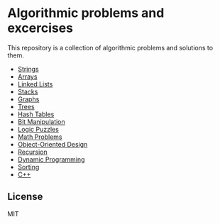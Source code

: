 # Algorithmic problems and excercises

This repository is a collection of algorithmic problems and solutions to them.

* [Strings]
* [Arrays]
* [Linked Lists]
* [Stacks]
* [Graphs]
* [Trees]
* [Hash Tables]    
* [Bit Manipulation]
* [Logic Puzzles]  
* [Math Problems]  
* [Object-Oriented Design]  
* [Recursion]  
* [Dynamic Programming]  
* [Sorting]  
* [C++]    

License
----
MIT

[//]: # (These are reference links used in the body of this note and get stripped out when the markdown processor does its job. There is no need to format nicely because it shouldn't be seen. Thanks SO - http://stackoverflow.com/questions/4823468/store-comments-in-markdown-syntax)

   [Strings]: <Strings/>
   [Arrays]: <Arrays/>
   [Linked Lists]: <LinkedLists/>
   [Stacks]: <Stacks/>
   [Graphs]: <Graphs/>
   [Trees]: <Trees/>
   [Hash Tables]: <HashTables/>  
   [Bit Manipulation]: <Bits/>
   [Logic Puzzles]: <Puzzles/>
   [Math Problems]: <Math/>
   [Object-Oriented Design]: <OOD/>  
   [Dynamic Programming]: <Dynamic/>  
   [Recursion]: <Recursion/>  
   [Sorting]: <Sorting/>  
   [C++]: <Cpp/>  

   